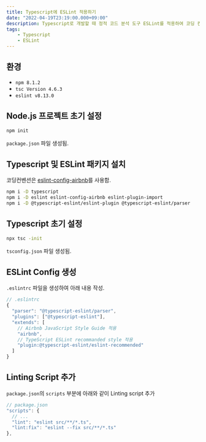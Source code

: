 ```yaml
---
title: Typescript에 ESLint 적용하기
date: "2022-04-19T23:19:00.000+09:00"
description: Typescript로 개발할 때 정적 코드 분석 도구 ESLint를 적용하여 코딩 컨벤션을 통일하자.
tags:
    - Typescript
    - ESLint
---
```


## 환경

- `npm 8.1.2`
- `tsc Version 4.6.3`
- `eslint v8.13.0`

## Node.js 프로젝트 초기 설정

```bash
npm init
```

`package.json` 파일 생성됨.

## Typescript 및 ESLint 패키지 설치

코딩컨벤션은 [eslint-config-airbnb](https://github.com/airbnb/javascript)를 사용함.

```bash
npm i -D typescript
npm i -D eslint eslint-config-airbnb eslint-plugin-import
npm i -D @typescript-eslint/eslint-plugin @typescript-eslint/parser
```

## Typescript 초기 설정

```bash
npx tsc -init
```

`tsconfig.json` 파일 생성됨.

## ESLint Config 생성

`.eslintrc` 파일을 생성하여 아래 내용 작성.

```javascript
// .eslintrc
{
  "parser": "@typescript-eslint/parser",
  "plugins": ["@typescript-eslint"],
  "extends": [
    // Airbnb JavaScript Style Guide 적용
    "airbnb",
    // TypeScript ESLint recommanded style 적용
    "plugin:@typescript-eslint/eslint-recommended"
  ]
}
```

## Linting Script 추가

`package.json`의 `scripts` 부분에 아래와 같이 Linting script 추가

```javascript
// package.json
"scripts": {
  // ...
  "lint": "eslint src/**/*.ts",
  "lint:fix": "eslint --fix src/**/*.ts"
},
```